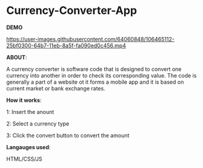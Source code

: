 # Currency-Converter-App
**DEMO**

https://user-images.githubusercontent.com/64060848/106465112-25bf0300-64b7-11eb-8a5f-fa090ed0c456.mp4

**ABOUT**:

A currency converter is software code that is designed to convert one currency into another in order to check its corresponding value. The code is generally a part of a website ot it forms a mobile app and it is based on current market or bank exchange rates.


**How it works**:

1: Insert the anount

2: Select a currency type

3: Click the convert button to convert the amount


**Langauges used**:

HTML/CSS/JS
